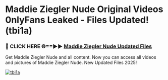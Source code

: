 # Maddie Ziegler Nude Original Videos 0nlyFans Leaked - Files Updated! (tbi1a)

<h3>🔴 CLICK HERE 🌐==►► <a href="https://tinyurl.com/yc6ubb5a" rel="nofollow">Maddie Ziegler Nude Updated Files</a></h3>

Get Maddie Ziegler Nude and all content. Now you can access all videos and pictures of Maddie Ziegler Nude. New Updated Files 2025!

[![tbi1a](https://i.imgur.com/7eu0CRL.gif)](https://tinyurl.com/yc6ubb5a)
